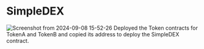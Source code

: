 # SimpleDEX

![Screenshot from 2024-09-08 15-52-26](https://github.com/user-attachments/assets/742893d6-6bab-4852-a81c-ce47aac91e95)
Deployed the Token contracts for TokenA and TokenB and copied its address to deploy the SimpleDEX contract.

